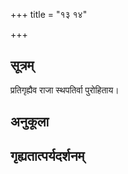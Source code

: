 +++
title = "१३ १४"

+++
## सूत्रम्
प्रतिगृह्यैव राजा स्थपतिर्वा पुरोहिताय।
## अनुकूला

## गृह्यतात्पर्यदर्शनम्

